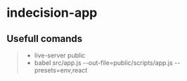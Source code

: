 # indecision-app



## Usefull comands 
> - live-server public
> - babel src/app.js --out-file=public/scripts/app.js --presets=env,react

